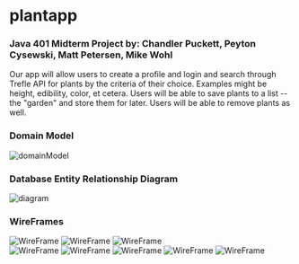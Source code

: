 # plantapp
### Java 401 Midterm Project by: Chandler Puckett, Peyton Cysewski, Matt Petersen, Mike Wohl
Our app will allow users to create a profile and login and search through Trefle API for plants by the criteria of their choice. Examples might be height, edibility, color, et cetera. Users will be able to save plants to a list -- the "garden" and store them for later. Users will be able to remove plants as well.

### Domain Model
![domainModel](images/model.png)

### Database Entity Relationship Diagram
![diagram](images/erd.png)

### WireFrames
![WireFrame](images/mobileLand.PNG)
![WireFrame](images/mobileSearch.PNG)
![WireFrame](images/mobileProfile.PNG)\
![WireFrame](images/mobileAbout.PNG)
![WireFrame](images/webHome.PNG)
![WireFrame](images/web-Search.PNG)
![WireFrame](images/webProfile.PNG)
![WireFrame](images/webAbout.PNG)
